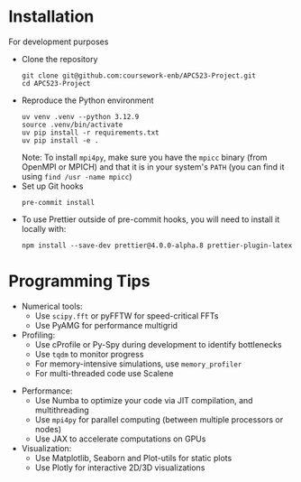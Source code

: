 # Installation

For development purposes

- Clone the repository
  ```
  git clone git@github.com:coursework-enb/APC523-Project.git
  cd APC523-Project
  ```
- Reproduce the Python environment
  ```
  uv venv .venv --python 3.12.9
  source .venv/bin/activate
  uv pip install -r requirements.txt
  uv pip install -e .
  ```
  Note: To install `mpi4py`, make sure you have the `mpicc` binary (from OpenMPI or MPICH) and that it is in your system's `PATH` (you can find it using `find /usr -name mpicc`)
- Set up Git hooks
  ```
  pre-commit install
  ```
- To use Prettier outside of pre-commit hooks, you will need to install it locally with:
  ```
  npm install --save-dev prettier@4.0.0-alpha.8 prettier-plugin-latex
  ```

# Programming Tips

- Numerical tools:
  - Use `scipy.fft` or pyFFTW for speed-critical FFTs
  - Use PyAMG for performance multigrid
- Profiling:
  - Use cProfile or Py-Spy during development to identify bottlenecks
  - Use `tqdm` to monitor progress
  - For memory-intensive simulations, use `memory_profiler`
  - For multi-threaded code use Scalene

* Performance:
  - Use Numba to optimize your code via JIT compilation, and multithreading
  - Use `mpi4py` for parallel computing (between multiple processors or nodes)
  - Use JAX to accelerate computations on GPUs
* Visualization:
  - Use Matplotlib, Seaborn and Plot-utils for static plots
  - Use Plotly for interactive 2D/3D visualizations
